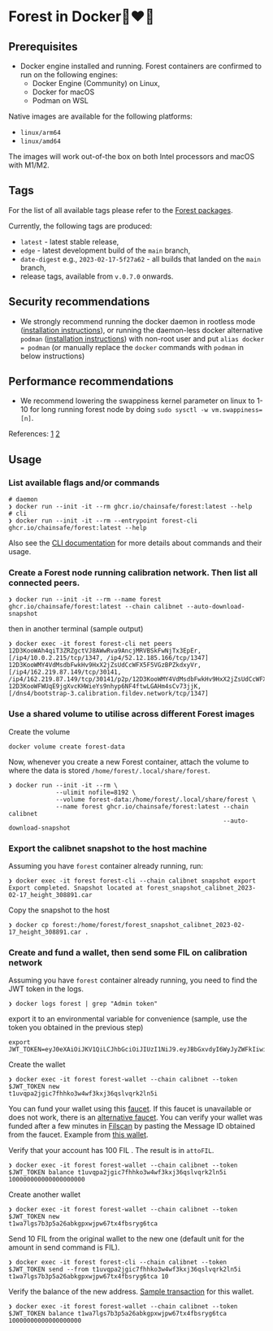# Forest in Docker🌲❤️🐋

## Prerequisites

- Docker engine installed and running. Forest containers are confirmed to run on
  the following engines:
  - Docker Engine (Community) on Linux,
  - Docker for macOS
  - Podman on WSL

Native images are available for the following platforms:

- `linux/arm64`
- `linux/amd64`

The images will work out-of-the box on both Intel processors and macOS with
M1/M2.

## Tags

For the list of all available tags please refer to the
[Forest packages](https://github.com/ChainSafe/forest/pkgs/container/forest).

Currently, the following tags are produced:

- `latest` - latest stable release,
- `edge` - latest development build of the `main` branch,
- `date-digest` e.g., `2023-02-17-5f27a62` - all builds that landed on the
  `main` branch,
- release tags, available from `v.0.7.0` onwards.

## Security recommendations

- We strongly recommend running the docker daemon in rootless mode
  ([installation instructions](https://docs.docker.com/engine/security/rootless/)),
  or running the daemon-less docker alternative `podman`
  ([installation instructions](https://podman.io/getting-started/installation))
  with non-root user and put `alias docker = podman` (or manually replace the
  `docker` commands with `podman` in below instructions)

## Performance recommendations

- We recommend lowering the swappiness kernel parameter on linux to 1-10 for
  long running forest node by doing `sudo sysctl -w vm.swappiness=[n]`.

References: [1](https://en.wikipedia.org/wiki/Memory_paging#Swappiness)
[2](https://linuxhint.com/understanding_vm_swappiness/)

## Usage

### List available flags and/or commands

```shell
# daemon
❯ docker run --init -it --rm ghcr.io/chainsafe/forest:latest --help
# cli
❯ docker run --init -it --rm --entrypoint forest-cli ghcr.io/chainsafe/forest:latest --help
```

Also see the [CLI documentation](./cli.md) for more details about commands and
their usage.

### Create a Forest node running calibration network. Then list all connected peers.

```shell
❯ docker run --init -it --rm --name forest ghcr.io/chainsafe/forest:latest --chain calibnet --auto-download-snapshot
```

then in another terminal (sample output)

```shell
❯ docker exec -it forest forest-cli net peers
12D3KooWAh4qiT3ZRZgctVJ8AWwRva9AncjMRVBSkFwNjTx3EpEr, [/ip4/10.0.2.215/tcp/1347, /ip4/52.12.185.166/tcp/1347]
12D3KooWMY4VdMsdbFwkHv9HxX2jZsUdCcWFX5F5VGzBPZkdxyVr, [/ip4/162.219.87.149/tcp/30141, /ip4/162.219.87.149/tcp/30141/p2p/12D3KooWMY4VdMsdbFwkHv9HxX2jZsUdCcWFX5F5VGzBPZkdxyVr]
12D3KooWFWUqE9jgXvcKHWieYs9nhyp6NF4ftwLGAHm4sCv73jjK, [/dns4/bootstrap-3.calibration.fildev.network/tcp/1347]
```

### Use a shared volume to utilise across different Forest images

Create the volume

```shell
docker volume create forest-data
```

Now, whenever you create a new Forest container, attach the volume to where the
data is stored `/home/forest/.local/share/forest`.

```shell
❯ docker run --init -it --rm \
             --ulimit nofile=8192 \
             --volume forest-data:/home/forest/.local/share/forest \
             --name forest ghcr.io/chainsafe/forest:latest --chain calibnet
                                                           --auto-download-snapshot
```

### Export the calibnet snapshot to the host machine

Assuming you have `forest` container already running, run:

```shell
❯ docker exec -it forest forest-cli --chain calibnet snapshot export
Export completed. Snapshot located at forest_snapshot_calibnet_2023-02-17_height_308891.car
```

Copy the snapshot to the host

```shell
❯ docker cp forest:/home/forest/forest_snapshot_calibnet_2023-02-17_height_308891.car .
```

### Create and fund a wallet, then send some FIL on calibration network

Assuming you have `forest` container already running, you need to find the JWT
token in the logs.

```shell
❯ docker logs forest | grep "Admin token"
```

export it to an environmental variable for convenience (sample, use the token
you obtained in the previous step)

```shell
export JWT_TOKEN=eyJ0eXAiOiJKV1QiLCJhbGciOiJIUzI1NiJ9.eyJBbGxvdyI6WyJyZWFkIiwid3JpdGUiLCJzaWduIiwiYWRtaW4iXSwiZXhwIjoxNjgxODIxMTc4fQ.3toXEeiGcHT01pUjQeqMyW2kZmQpqpE4Gi4vOHjX4rE
```

Create the wallet

```shell
❯ docker exec -it forest forest-wallet --chain calibnet --token $JWT_TOKEN new
t1uvqpa2jgic7fhhko3w4wf3kxj36qslvqrk2ln5i
```

You can fund your wallet using this
[faucet](https://faucet.calibration.fildev.network/funds.html). If this faucet
is unavailable or does not work, there is an
[alternative faucet](https://faucet.triangleplatform.com/filecoin/calibration).
You can verify your wallet was funded after a few minutes in
[Filscan](https://calibration.filscan.io/) by pasting the Message ID obtained
from the faucet. Example from
[this wallet](https://calibration.filscan.io/tipset/message-detail?cid=bafy2bzacebdverplts5qs3lwzsenzlh4rdsmvc42r6yg6suu4comr7gkbe76a).

Verify that your account has 100 FIL . The result is in `attoFIL`.

```shell
❯ docker exec -it forest forest-wallet --chain calibnet --token $JWT_TOKEN balance t1uvqpa2jgic7fhhko3w4wf3kxj36qslvqrk2ln5i
100000000000000000000
```

Create another wallet

```shell
❯ docker exec -it forest forest-wallet --chain calibnet --token $JWT_TOKEN new
t1wa7lgs7b3p5a26abkgpxwjpw67tx4fbsryg6tca
```

Send 10 FIL from the original wallet to the new one (default unit for the amount
in send command is FIL).

```shell
❯ docker exec -it forest forest-cli --chain calibnet --token $JWT_TOKEN send --from t1uvqpa2jgic7fhhko3w4wf3kxj36qslvqrk2ln5i t1wa7lgs7b3p5a26abkgpxwjpw67tx4fbsryg6tca 10
```

Verify the balance of the new address.
[Sample transaction](https://calibration.filscan.io/tipset/message-detail?cid=bafy2bzacebymw25tedmec4xnwmf7fcrt64qvfbbuacbx6lnhyrcbfv3rgkn2a)
for this wallet.

```shell
❯ docker exec -it forest forest-wallet --chain calibnet --token $JWT_TOKEN balance t1wa7lgs7b3p5a26abkgpxwjpw67tx4fbsryg6tca
10000000000000000000
```
